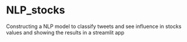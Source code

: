 # NLP_stocks
Constructing a NLP model to classify tweets and see influence in stocks values and showing the results in a streamlit app

